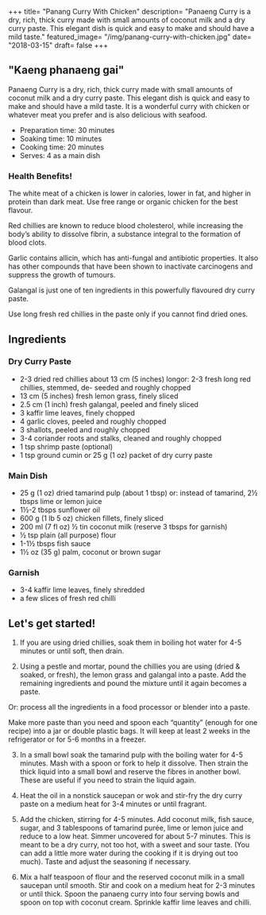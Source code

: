 +++
title= "Panang Curry With Chicken"
description= "Panaeng Curry is a dry, rich, thick curry made with small amounts of coconut milk and a dry curry paste. This elegant dish is quick and easy to make and should have a mild taste."
featured_image= "/img/panang-curry-with-chicken.jpg"
date= "2018-03-15"
draft= false
+++

## "Kaeng phanaeng gai"

Panaeng Curry is a dry, rich, thick curry made with small amounts of coconut milk and a dry curry paste. This elegant dish is quick and easy to make and should have a mild taste. It is a wonderful curry with chicken or whatever meat you prefer and is also delicious with seafood.

- Preparation time: 30 minutes
- Soaking time: 10 minutes
- Cooking time: 20 minutes
- Serves: 4 as a main dish

### Health Benefits!

The white meat of a chicken is lower in calories, lower in fat, and higher in protein than dark meat. Use free range or organic chicken for the best flavour.

Red chillies are known to reduce blood cholesterol, while increasing the body’s ability to dissolve fibrin, a substance integral to the formation of blood clots.

Garlic contains allicin, which has anti-fungal and antibiotic properties. It also has other compounds that have been shown to inactivate carcinogens and suppress the growth of tumours.

Galangal is just one of ten ingredients in this powerfully flavoured dry curry paste.

Use long fresh red chillies in the paste only if you cannot find dried ones.

## Ingredients
### Dry Curry Paste

- 2-3 dried red chillies about 13 cm (5 inches) longor: 2-3 fresh long red chillies, stemmed, de- seeded and roughly chopped
- 13 cm (5 inches) fresh lemon grass, finely sliced
- 2.5 cm (1 inch) fresh galangal, peeled and finely sliced
- 3 kaffir lime leaves, finely chopped
- 4 garlic cloves, peeled and roughly chopped
- 3 shallots, peeled and roughly chopped
- 3-4 coriander roots and stalks, cleaned and roughly chopped
- 1 tsp shrimp paste (optional)
- 1 tsp ground cumin or 25 g (1 oz) packet of dry curry paste

### Main Dish

- 25 g (1 oz) dried tamarind pulp (about 1 tbsp) or: instead of tamarind, 2½ tbsps lime or lemon juice
- 1½-2 tbsps sunflower oil
- 600 g (1 lb 5 oz) chicken fillets, finely sliced
- 200 ml (7 fl oz) ½ tin coconut milk (reserve 3 tbsps for garnish)
- ½ tsp plain (all purpose) flour
- 1-1½ tbsps fish sauce
- 1½ oz (35 g) palm, coconut or brown sugar

### Garnish

- 3-4 kaffir lime leaves, finely shredded
- a few slices of fresh red chilli

## Let's get started!

1. If you are using dried chillies, soak them in boiling hot water for 4-5 minutes or until soft, then drain.

2. Using a pestle and mortar, pound the chillies you are using (dried & soaked, or fresh), the lemon grass and galangal into a paste. Add the remaining ingredients and pound the mixture until it again becomes a paste.

  Or: process all the ingredients in a food processor or blender into a paste.

  Make more paste than you need and spoon each “quantity” (enough for one recipe) into a jar or double plastic bags. It will keep at least 2 weeks in the refrigerator or for 5-6 months in a freezer.

3. In a small bowl soak the tamarind pulp with the boiling water for 4-5 minutes. Mash with a spoon or fork to help it dissolve. Then strain the thick liquid into a small bowl and reserve the fibres in another bowl. These are useful if you need to strain the liquid again.

4. Heat the oil in a nonstick saucepan or wok and stir-fry the dry curry paste on a medium heat for 3-4 minutes or until fragrant.

5. Add the chicken, stirring for 4-5 minutes. Add coconut milk, fish sauce, sugar, and 3 tablespoons of tamarind purée, lime or lemon juice and reduce to a low heat. Simmer uncovered for about 5-7 minutes. This is meant to be a dry curry, not too hot, with a sweet and sour taste. (You can add a little more water during the cooking if it is drying out too much). Taste and adjust the seasoning if necessary.

6. Mix a half teaspoon of flour and the reserved coconut milk in a small saucepan until smooth. Stir and cook on a medium heat for 2-3 minutes or until thick.
Spoon the panaeng curry into four serving bowls and spoon on top with coconut cream. Sprinkle kaffir lime leaves and chilli.
